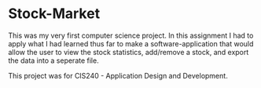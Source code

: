# Stock-Market
This was my very first computer science project. In this assignment I had to apply what I had learned thus far to make a software-application that would allow the user to view the stock statistics, add/remove a stock, and export the data into a seperate file.

This project was for CIS240 - Application Design and Development. 